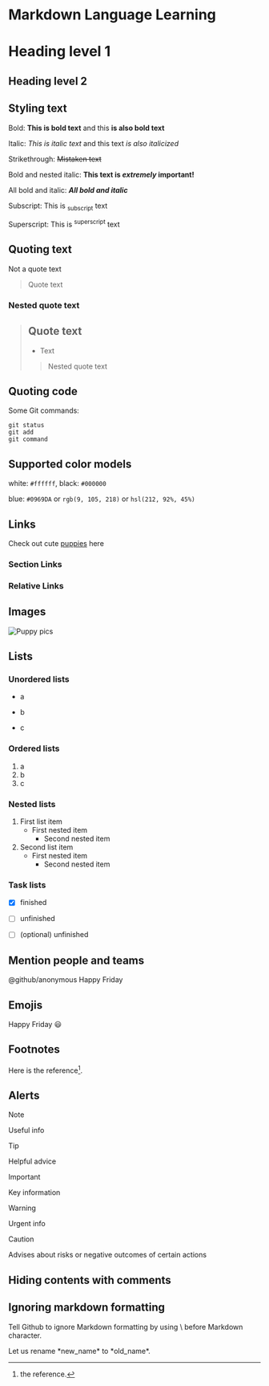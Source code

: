# Markdown Language Learning

Heading level 1
=====

Heading level 2
----

## Styling text
Bold: **This is bold text** and this  __is also bold text__

Italic: *This is italic text* and this text _is also italicized_

Strikethrough: ~~Mistaken text~~

Bold and nested italic: **This text is _extremely_ important!**

All bold and italic: ***All bold and italic***

Subscript: This is <sub>subscript</sub> text

Superscript: This is <sup>superscript</sup> text


## Quoting text
Not a quote text
> Quote text
### Nested quote text
> ## Quote text
> - Text
>> Nested quote text

## Quoting code
Some Git commands:
```
git status
git add
git command
```

## Supported color models
white: `#ffffff`, black: `#000000`

blue: `#0969DA` or `rgb(9, 105, 218)` or `hsl(212, 92%, 45%)`


## Links
Check out cute [puppies](https://www.four-paws.org/our-stories/publications-guides/10-tips-to-recognise-a-responsible-puppy-seller) here

### Section Links
### Relative Links


## Images
![Puppy pics](https://media.4-paws.org/1/e/d/6/1ed6da75afe37d82757142dc7c6633a532f53a7d/VIER%20PFOTEN_2019-03-15_001-2886x1999-1920x1330.jpg)



## Lists
### Unordered lists
- a
+ b
* c
### Ordered lists
1. a
2. b
3. c
### Nested lists
1. First list item
   - First nested item 
     - Second nested item
2. Second list item
   - First nested item
     - Second nested item
### Task lists
- [x] finished
- [ ] unfinished
- [ ] \(optional) unfinished


## Mention people and teams
@github/anonymous Happy Friday

## Emojis
Happy Friday :smiley:

## Footnotes
Here is the reference[^1].

[^1]: the reference.

## Alerts
> [!NOTE]
> Useful info

> [!TIP]
> 
> Helpful advice

> [!IMPORTANT]
> Key information

> [!WARNING]
> Urgent info


> [!CAUTION]
> Advises about risks or negative outcomes of certain actions


## Hiding contents with comments
<!-- hidden info in rendered markdown-->

## Ignoring markdown formatting
Tell Github to ignore Markdown formatting by using \ before Markdown character.

Let us rename \*new_name\* to \*old_name\*.